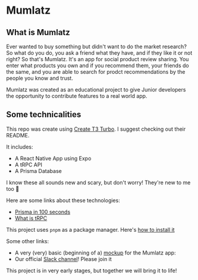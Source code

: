 # Mumlatz

## What is Mumlatz

Ever wanted to buy something but didn't want to do the market research? So what do you do, you ask a friend what they have, and if they like it or not right?
So that's Mumlatz. It's an app for social product review sharing. You enter what products you own and if you recommend them, your friends do the same, and you are able to search for prodct recommendations by the people you know and trust. 

Mumlatz was created as an educational project to give Junior developers the opportunity to contribute features to a real world app.

## Some technicalities

This repo was create using [Create T3 Turbo](https://github.com/t3-oss/create-t3-turbo). I suggest checking out their README.

It includes:  
* A React Native App using Expo
* A tRPC API
* A Prisma Database 

I know these all sounds new and scary, but don't worry! They're new to me too 🙂

Here are some links about these technologies:
* [Prisma in 100 seconds](https://www.youtube.com/watch?v=rLRIB6AF2Dg&ab_channel=Fireship)
* [What is tRPC](https://www.youtube.com/watch?v=f9KPBIIKCHY&ab_channel=Evoqys)

This project uses `pnpm` as a package manager. Here's [how to install it](https://pnpm.io/installation)

Some other links:
* A very (very) basic (beginning of a) [mockup](https://excalidraw.com/#json=ImPgbDdM7A-HpHhKQSRIv,5HbrBJxcsV_wsGIIFMUFtw) for the Mumlatz app:
* Our official [Slack channel](https://join.slack.com/t/slack-bkn2400/shared_invite/zt-1inod2x2e-UZRs7189ueYnwHWwDFwATg)! Please join it

This project is in very early stages, but together we will bring it to life!
